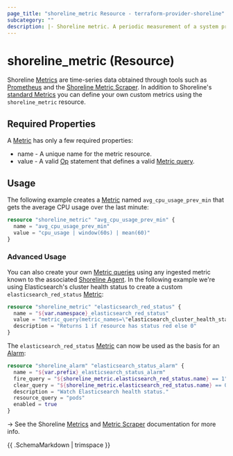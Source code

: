 ```yaml
---
page_title: "shoreline_metric Resource - terraform-provider-shoreline"
subcategory: ""
description: |- Shoreline metric. A periodic measurement of a system property.
---
```


# shoreline_metric (Resource)

Shoreline [Metrics](/t/metric) are time-series data obtained through tools such as [Prometheus](https://prometheus.io/)
and the [Shoreline Metric Scraper](/installation/kubernetes/metric-scraper). In addition to
Shoreline's [standard Metrics](/t/metric/standard) you can define your own custom metrics using the `shoreline_metric`
resource.

## Required Properties

A [Metric](/t/metric) has only a few required properties:

- name - A unique name for the metric resource.
- value - A valid [Op](/t/op) statement that defines a valid [Metric query](/t/metric#creating-new-metrics).

## Usage

The following example creates a [Metric](/t/metric) named `avg_cpu_usage_prev_min` that gets the average CPU usage over
the last minute:

```tf
resource "shoreline_metric" "avg_cpu_usage_prev_min" {
  name = "avg_cpu_usage_prev_min"
  value = "cpu_usage | window(60s) | mean(60)"
}
```

### Advanced Usage

You can also create your own [Metric queries](/t/metric-query) using any ingested metric known to the
associated [Shoreline Agent](/t/agent). In the following example we're using Elasticsearch's cluster health status to
create a custom `elasticsearch_red_status` [Metric](/t/metric):

```tf
resource "shoreline_metric" "elasticsearch_red_status" {
  name = "${var.namespace}_elasticsearch_red_status"
  value = "metric_query(metric_names=\"elasticsearch_cluster_health_status\") | color=\"red\""
  description = "Returns 1 if resource has status red else 0"
}
```

The `elasticsearch_red_status` [Metric](/t/metric) can now be used as the basis for an [Alarm](/t/alarm):

```tf
resource "shoreline_alarm" "elasticsearch_status_alarm" {
  name = "${var.prefix}_elasticsearch_status_alarm"
  fire_query = "${shoreline_metric.elasticsearch_red_status.name} == 1"
  clear_query = "${shoreline_metric.elasticsearch_red_status.name} == 0"
  description = "Watch Elasticsearch health status."
  resource_query = "pods"
  enabled = true
}
```

-> See the Shoreline [Metrics](/t/metric) and [Metric Scraper](/installation/kubernetes/metric-scraper) documentation
for more info.

{{ .SchemaMarkdown | trimspace }}

